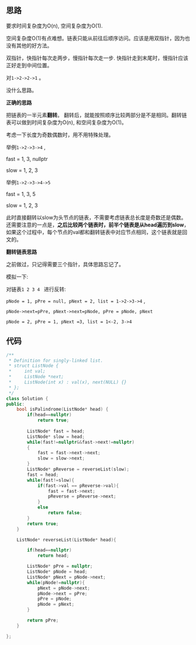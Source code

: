 ## 思路

要求时间复杂度为O(n), 空间复杂度为O(1).

空间复杂度O(1)有点难想。链表只能从前往后顺序访问。应该是用双指针，因为也没有其他的好方法。

双指针，快指针每次走两步，慢指针每次走一步. 快指针走到末尾时，慢指针应该正好走到中间位置。

对`1->2->2->1` 。

没什么思路。

**正确的思路**

把链表的一半元素**翻转**。 翻转后，就能按照顺序比较两部分是不是相同。翻转链表可以做到时间复杂度为O(n), 和空间复杂度为O(1)。

考虑一下长度为奇数偶数时，用不用特殊处理。

举例`1->2->3->4` , 

fast	= 1, 3, nullptr

slow	=  1, 2, 3

举例`1->2->3->4->5`

fast = 1, 3, 5

slow = 1, 2, 3

此时直接翻转以slow为头节点的链表，不需要考虑链表总长度是奇数还是偶数。还需要注意的一点是，**之后比较两个链表时，前半个链表是从head遍历到slow**， 如果这个过程中，每个节点的val都和翻转链表中对应节点相同，这个链表就是回文的。



**翻转链表思路**

之前做过，只记得需要三个指针，具体思路忘记了。

模拟一下:

对链表`1 2 3 4 `  进行反转:

`pNode = 1, pPre = null, pNext = 2, list = 1->2->3->4` ,  

`pNode->next=pPre, pNext->next=pNode, pPre = pNode, pNext`

`pNode = 2, pPre = 1, pNext =3, list = 1<-2, 3->4`



## 代码

```c++
/**
 * Definition for singly-linked list.
 * struct ListNode {
 *     int val;
 *     ListNode *next;
 *     ListNode(int x) : val(x), next(NULL) {}
 * };
 */
class Solution {
public:
    bool isPalindrome(ListNode* head) {
        if(head==nullptr)
            return true;
        
        ListNode* fast = head;
        ListNode* slow = head;
        while(fast!=nullptr&&fast->next!=nullptr)
        {
            fast = fast->next->next;
            slow = slow->next;
        }
        ListNode* pReverse = reverseList(slow);
        fast = head;
        while(fast!=slow){
            if(fast->val == pReverse->val){
                fast = fast->next;
                pReverse = pReverse->next;
            }
            else
                return false;
        }
        return true;
    }

    ListNode* reverseList(ListNode* head){

        if(head==nullptr)
            return head;

        ListNode* pPre = nullptr;
        ListNode* pNode = head;
        ListNode* pNext = pNode->next;
        while(pNode!=nullptr){
            pNext = pNode->next;
            pNode->next = pPre;
            pPre = pNode;
            pNode = pNext;
        }

        return pPre;
    }

};
```

